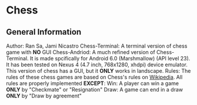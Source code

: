 # Chess
## General Information 
  Author: Ran Sa, Jami Nicastro
  Chess-Terminal: A terminal version of chess game with **NO** GUI
  Chess-Andriod: A much refined version of Chess-Terminal. It is made spcifically for Android 6.0 (Marshmallow) (API level 23). It has been tested on Nexus 4 (4.7 inch, 768x1280, xhdpi) device emulator. This version of chess has a GUI, but it **ONLY** works in landscape. 
  Rules: The rules of these chess games are based on Chess's rules on [Wikipedia](https://en.wikipedia.org/wiki/Chess). All rules are properly implemented **EXCEPT**:
  Win: A player can win a game **ONLY** by "Checkmate" or "Resignation" 
  Draw: A game can end in a draw **ONLY** by "Draw by agreement"

